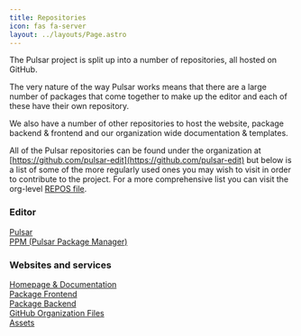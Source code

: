 ```yaml
---
title: Repositories
icon: fas fa-server
layout: ../layouts/Page.astro
---
```


The Pulsar project is split up into a number of repositories, all hosted on
GitHub.

The very nature of the way Pulsar works means that there are a large number of
packages that come together to make up the editor and each of these have their
own repository.

We also have a number of other repositories to host the website, package backend
& frontend and our organization wide documentation & templates.

All of the Pulsar repositories can be found under the organization at
[https://github.com/pulsar-edit](https://github.com/pulsar-edit) but below is a
list of some of the more regularly used ones you may wish to visit in order to
contribute to the project. For a more comprehensive list you can visit the
org-level [REPOS file](https://github.com/pulsar-edit/.github/blob/main/REPOS.md).

### Editor
<a href="https://github.com/pulsar-edit/pulsar" class="button !mt-0">Pulsar</a><br>
<a href="https://github.com/pulsar-edit/ppm" class="button">PPM (Pulsar Package Manager)</a><br>

### Websites and services

<a href="https://github.com/pulsar-edit/pulsar-edit.github.io" class="button !mt-0">Homepage & Documentation</a><br>
<a href="https://github.com/pulsar-edit/package-frontend" class="button">Package Frontend</a><br>
<a href="https://github.com/pulsar-edit/package-backend" class="button">Package Backend</a><br>
<a href="https://github.com/pulsar-edit/.github" class="button">GitHub Organization Files</a><br>
<a href="https://github.com/pulsar-edit/pulsar-assets" class="button">Assets</a>